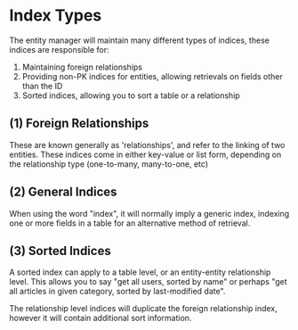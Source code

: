 Index Types
===========
The entity manager will maintain many different types of indices, these indices are responsible for:

1. Maintaining foreign relationships
2. Providing non-PK indices for entities, allowing retrievals on fields other than the ID
3. Sorted indices, allowing you to sort a table or a relationship

(1) Foreign Relationships
-------------------------
These are known generally as 'relationships', and refer to the linking of two entities. These indices come in either
key-value or list form, depending on the relationship type (one-to-many, many-to-one, etc)

(2) General Indices
-------------------
When using the word "index", it will normally imply a generic index, indexing one or more fields in a table for an
alternative method of retrieval. 

(3) Sorted Indices
------------------
A sorted index can apply to a table level, or an entity-entity relationship level. This allows you to say "get all
users, sorted by name" or perhaps "get all articles in given category, sorted by last-modified date".

The relationship level indices will duplicate the foreign relationship index, however it will contain additional sort
information.
